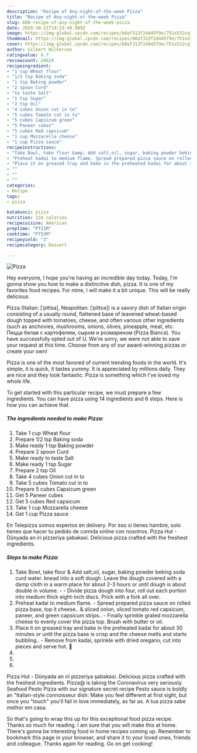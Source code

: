 ```yaml
---
description: "Recipe of Any-night-of-the-week Pizza"
title: "Recipe of Any-night-of-the-week Pizza"
slug: 608-recipe-of-any-night-of-the-week-pizza
date: 2020-10-21T19:23:49.909Z
image: https://img-global.cpcdn.com/recipes/b0af313f2d445f9e/751x532cq70/pizza-recipe-main-photo.jpg
thumbnail: https://img-global.cpcdn.com/recipes/b0af313f2d445f9e/751x532cq70/pizza-recipe-main-photo.jpg
cover: https://img-global.cpcdn.com/recipes/b0af313f2d445f9e/751x532cq70/pizza-recipe-main-photo.jpg
author: Gilbert Wilkerson
ratingvalue: 4.7
reviewcount: 24624
recipeingredient:
- "1 cup Wheat flour"
- "1/2 tsp Baking soda"
- "1 tsp Baking powder"
- "2 spoon Curd"
- "to taste Salt"
- "1 tsp Sugar"
- "2 tsp Oil"
- "4 cubes Onion cut in to"
- "5 cubes Tomato cut in to"
- "5 cubes Capsicum green"
- "5 Paneer cubes"
- "5 cubes Red capsicum"
- "1 cup Mozzarella cheese"
- "1 cup Pizza sauce"
recipeinstructions:
- "Take Bowl, take flour &amp; Add salt,oil, sugar, baking powder beking soda curd water. knead into a soft dough. Leave the dough covered with a damp cloth in a warm place for about 2-3 hours or until dough is about double in volume.  Divide pizza dough into four, roll out each portion into medium thick eight-inch discs. Prick with a fork all over."
- "Preheat kadai to medium flame. Spread prepared pizza sauce on rolled pizza base, top it cheese.. &amp; sliced onion, sliced tomato red capsicum, paneer, and green capsicum strips..  Finally sprinkle grated mozzarella cheese to evenly cover the pizza top. Brush with butter or oil."
- "Place it on greased tray and bake in the preheated kadai for about 30 minutes or until the pizza base is crisp and the cheese melts and starts bubbling.. Remove from kadai, sprinkle with dried oregano, cut into pieces and serve hot. 🤗"
- ""
- ""
- ""
categories:
- Recipe
tags:
- pizza

katakunci: pizza 
nutrition: 224 calories
recipecuisine: American
preptime: "PT21M"
cooktime: "PT53M"
recipeyield: "3"
recipecategory: Dessert

---
```



![Pizza](https://img-global.cpcdn.com/recipes/b0af313f2d445f9e/751x532cq70/pizza-recipe-main-photo.jpg)

Hey everyone, I hope you're having an incredible day today. Today, I'm gonna show you how to make a distinctive dish, pizza. It is one of my favorites food recipes. For mine, I will make it a bit unique. This will be really delicious.

Pizza (Italian: [ˈpittsa], Neapolitan: [ˈpittsə]) is a savory dish of Italian origin consisting of a usually round, flattened base of leavened wheat-based dough topped with tomatoes, cheese, and often various other ingredients (such as anchovies, mushrooms, onions, olives, pineapple, meat, etc. Пицца белая с картофелем, сыром и розмарином (Pizza Bianca). You have successfully opted out of U. We&#39;re sorry, we were not able to save your request at this time. Choose from any of our award-winning pizzas or create your own!

Pizza is one of the most favored of current trending foods in the world. It's simple, it is quick, it tastes yummy. It is appreciated by millions daily. They are nice and they look fantastic. Pizza is something which I've loved my whole life.


To get started with this particular recipe, we must prepare a few ingredients. You can have pizza using 14 ingredients and 6 steps. Here is how you can achieve that.

<!--inarticleads1-->

##### The ingredients needed to make Pizza:

1. Take 1 cup Wheat flour
1. Prepare 1/2 tsp Baking soda
1. Make ready 1 tsp Baking powder
1. Prepare 2 spoon Curd
1. Make ready to taste Salt
1. Make ready 1 tsp Sugar
1. Prepare 2 tsp Oil
1. Take 4 cubes Onion cut in to
1. Take 5 cubes Tomato cut in to
1. Prepare 5 cubes Capsicum green
1. Get 5 Paneer cubes
1. Get 5 cubes Red capsicum
1. Take 1 cup Mozzarella cheese
1. Get 1 cup Pizza sauce


En Telepizza somos expertos en delivery. Por eso si tienes hambre, solo tienes que hacer tu pedido de comida online con nosotros. Pizza Hut - Dünyada ən iri pizzeriya şəbəkəsi. Delicious pizza crafted with the freshest ingredients. 

<!--inarticleads2-->

##### Steps to make Pizza:

1. Take Bowl, take flour &amp; Add salt,oil, sugar, baking powder beking soda curd water. knead into a soft dough. Leave the dough covered with a damp cloth in a warm place for about 2-3 hours or until dough is about double in volume. -  - Divide pizza dough into four, roll out each portion into medium thick eight-inch discs. Prick with a fork all over.
1. Preheat kadai to medium flame. - Spread prepared pizza sauce on rolled pizza base, top it cheese.. &amp; sliced onion, sliced tomato red capsicum, paneer, and green capsicum strips..  - Finally sprinkle grated mozzarella cheese to evenly cover the pizza top. Brush with butter or oil.
1. Place it on greased tray and bake in the preheated kadai for about 30 minutes or until the pizza base is crisp and the cheese melts and starts bubbling.. - Remove from kadai, sprinkle with dried oregano, cut into pieces and serve hot. 🤗
1. 
1. 
1. 


Pizza Hut - Dünyada ən iri pizzeriya şəbəkəsi. Delicious pizza crafted with the freshest ingredients. Pizza@ is taking the Coronavirus very seriously. Seafood Pesto Pizza with our signature secret recipe Pesto sauce is boldly an &#34;Italian-style connoisseur dish: Make you feel different at first sight, but once you &#34;touch&#34; you&#39;ll fall in love immediately, as far as. A tua pizza sabe melhor em casa. 

So that's going to wrap this up for this exceptional food pizza recipe. Thanks so much for reading. I am sure that you will make this at home. There's gonna be interesting food in home recipes coming up. Remember to bookmark this page in your browser, and share it to your loved ones, friends and colleague. Thanks again for reading. Go on get cooking!
